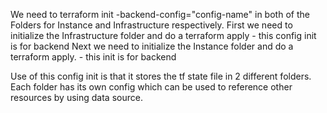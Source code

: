We need to terraform init -backend-config="config-name" in both of the Folders for Instance and Infrastructure respectively.
First we need to initialize the Infrastructure folder and do a terraform apply - this config init is for backend 
Next we need to initialize the Instance folder and do a terraform apply. - this init is for backend 

Use of this config init is that it stores the tf state file in 2 different folders.
Each folder has its own config which can be used to reference other resources by using data source.
